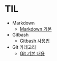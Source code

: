 # TIL
* Markdown
    * [Markdown 기본](./markdown/markdown.md)
* Gitbash
    * [Gitbash 사용법](./gitbash/gitbash_usage.md)
* Git 카테고리
    * [Git 기본 내용](./Git/git.md)